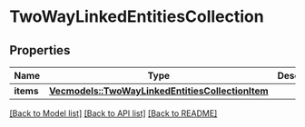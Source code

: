 # TwoWayLinkedEntitiesCollection

## Properties

Name | Type | Description | Notes
------------ | ------------- | ------------- | -------------
**items** | [**Vec<models::TwoWayLinkedEntitiesCollectionItem>**](TwoWayLinkedEntitiesCollectionItem.md) |  | 

[[Back to Model list]](../README.md#documentation-for-models) [[Back to API list]](../README.md#documentation-for-api-endpoints) [[Back to README]](../README.md)


